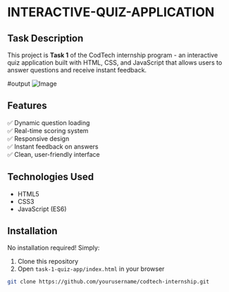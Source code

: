 # INTERACTIVE-QUIZ-APPLICATION
## Task Description
This project is **Task 1** of the CodTech internship program - an interactive quiz application built with HTML, CSS, and JavaScript that allows users to answer questions and receive instant feedback.

#output
![Image](https://github.com/user-attachments/assets/6f092b90-f002-450e-98fc-df34caff3ee1)
## Features
✅ Dynamic question loading  
✅ Real-time scoring system  
✅ Responsive design  
✅ Instant feedback on answers  
✅ Clean, user-friendly interface 

## Technologies Used
- HTML5
- CSS3
- JavaScript (ES6)

## Installation
No installation required! Simply:
1. Clone this repository
2. Open `task-1-quiz-app/index.html` in your browser

```bash
git clone https://github.com/yourusername/codtech-internship.git

